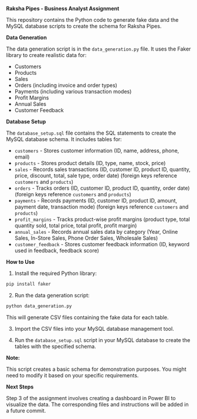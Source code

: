 **Raksha Pipes - Business Analyst Assignment**

This repository contains the Python code to generate fake data and the MySQL database scripts to create the schema for Raksha Pipes.

**Data Generation**

The data generation script is in the `data_generation.py` file. It uses the Faker library to create realistic data for:

* Customers
* Products
* Sales
* Orders (including invoice and order types)
* Payments (including various transaction modes)
* Profit Margins
* Annual Sales
* Customer Feedback

**Database Setup**

The `database_setup.sql` file contains the SQL statements to create the MySQL database schema. It includes tables for:

* `customers` - Stores customer information (ID, name, address, phone, email)
* `products` - Stores product details (ID, type, name, stock, price)
* `sales` - Records sales transactions (ID, customer ID, product ID, quantity, price, discount, total, sale type, order date) (foreign keys reference `customers` and `products`)
* `orders` - Tracks orders (ID, customer ID, product ID, quantity, order date) (foreign keys reference `customers` and `products`)
* `payments` - Records payments (ID, customer ID, product ID, amount, payment date, transaction mode) (foreign keys reference `customers` and `products`)
* `profit_margins` - Tracks product-wise profit margins (product type, total quantity sold, total price, total profit, profit margin)
* `annual_sales` - Records annual sales data by category (Year, Online Sales, In-Store Sales, Phone Order Sales, Wholesale Sales)
* `customer_feedback` - Stores customer feedback information (ID, keyword used in feedback, feedback score)

**How to Use**

1. Install the required Python library:

```bash
pip install faker
```

2. Run the data generation script:

```bash
python data_generation.py
```

This will generate CSV files containing the fake data for each table.

3. Import the CSV files into your MySQL database management tool.

4. Run the `database_setup.sql` script in your MySQL database to create the tables with the specified schema.

**Note:**

This script creates a basic schema for demonstration purposes. You might need to modify it based on your specific requirements.

**Next Steps**

Step 3 of the assignment involves creating a dashboard in Power BI to visualize the data. The corresponding files and instructions will be added in a future commit.
